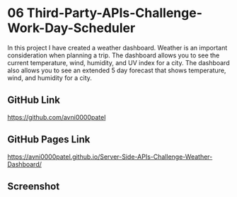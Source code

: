 # 06 Third-Party-APIs-Challenge-Work-Day-Scheduler
In this project I have created a weather dashboard. Weather is an important consideration when planning a trip. The dashboard allows you to see the current temperature, wind, humidity, and UV index for a city. The dashboard also allows you to see an extended 5 day forecast that shows temperature, wind, and humidity for a city.
## GitHub Link
https://github.com/avni0000patel
## GitHub Pages Link
https://avni0000patel.github.io/Server-Side-APIs-Challenge-Weather-Dashboard/
## Screenshot
